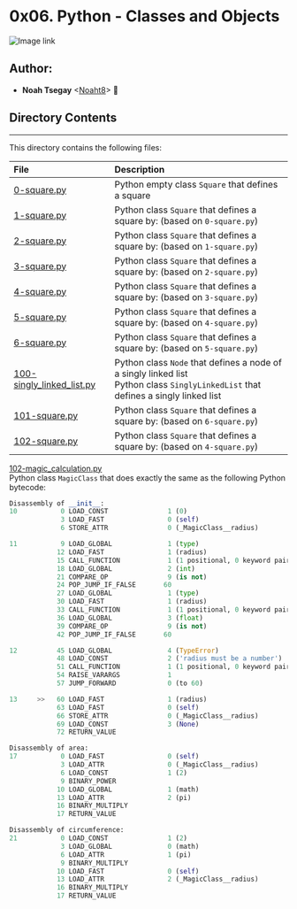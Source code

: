# 0x06. Python - Classes and Objects

![Image link](https://res.cloudinary.com/practicaldev/image/fetch/s--qrfXMGRI--/c_limit%2Cf_auto%2Cfl_progressive%2Cq_auto%2Cw_880/https://dev-to-uploads.s3.amazonaws.com/i/x4uyhuar61encgujoeob.jpg)

## Author:
* **Noah Tsegay** <[Noaht8](https://github.com/Noaht8)>  &#128511;

## Directory Contents
___

This directory contains the following files:

|File| Description|
|:-------|:-------|
|[0-square.py](0-square.py)|Python empty class `Square` that defines a square|
|[1-square.py](1-square.py)|Python class `Square` that defines a square by: (based on `0-square.py`)|
|[2-square.py](2-square.py)|Python class `Square` that defines a square by: (based on `1-square.py`)|
|[3-square.py](3-square.py)|Python class `Square` that defines a square by: (based on `2-square.py`)|
|[4-square.py](4-square.py)|Python class `Square` that defines a square by: (based on `3-square.py`)|
|[5-square.py](5-square.py)|Python class `Square` that defines a square by: (based on `4-square.py`)|
|[6-square.py](6-square.py)|Python class `Square` that defines a square by: (based on `5-square.py`)|
|[100-singly_linked_list.py](100-singly_linked_list.py)|Python class `Node` that defines a node of a singly linked list<br>Python class `SinglyLinkedList` that defines a singly linked list|
|[101-square.py](101-square.py)|Python class `Square` that defines a square by: (based on `6-square.py`)|
|[102-square.py](102-square.py)|Python class `Square` that defines a square by: (based on `4-square.py`)|

[102-magic_calculation.py](102-magic_calculation.py) 
 <br>Python class `MagicClass` that does exactly the same as the following Python bytecode:
 ```python
 Disassembly of __init__:
 10           0 LOAD_CONST               1 (0)
              3 LOAD_FAST                0 (self)
              6 STORE_ATTR               0 (_MagicClass__radius)

 11           9 LOAD_GLOBAL              1 (type)
             12 LOAD_FAST                1 (radius)
             15 CALL_FUNCTION            1 (1 positional, 0 keyword pair)
             18 LOAD_GLOBAL              2 (int)
             21 COMPARE_OP               9 (is not)
             24 POP_JUMP_IF_FALSE       60
             27 LOAD_GLOBAL              1 (type)
             30 LOAD_FAST                1 (radius)
             33 CALL_FUNCTION            1 (1 positional, 0 keyword pair)
             36 LOAD_GLOBAL              3 (float)
             39 COMPARE_OP               9 (is not)
             42 POP_JUMP_IF_FALSE       60

 12          45 LOAD_GLOBAL              4 (TypeError)
             48 LOAD_CONST               2 ('radius must be a number')
             51 CALL_FUNCTION            1 (1 positional, 0 keyword pair)
             54 RAISE_VARARGS            1
             57 JUMP_FORWARD             0 (to 60)

 13     >>   60 LOAD_FAST                1 (radius)
             63 LOAD_FAST                0 (self)
             66 STORE_ATTR               0 (_MagicClass__radius)
             69 LOAD_CONST               3 (None)
             72 RETURN_VALUE

Disassembly of area:
 17           0 LOAD_FAST                0 (self)
              3 LOAD_ATTR                0 (_MagicClass__radius)
              6 LOAD_CONST               1 (2)
              9 BINARY_POWER
             10 LOAD_GLOBAL              1 (math)
             13 LOAD_ATTR                2 (pi)
             16 BINARY_MULTIPLY
             17 RETURN_VALUE

Disassembly of circumference:
 21           0 LOAD_CONST               1 (2)
              3 LOAD_GLOBAL              0 (math)
              6 LOAD_ATTR                1 (pi)
              9 BINARY_MULTIPLY
             10 LOAD_FAST                0 (self)
             13 LOAD_ATTR                2 (_MagicClass__radius)
             16 BINARY_MULTIPLY
             17 RETURN_VALUE
```
